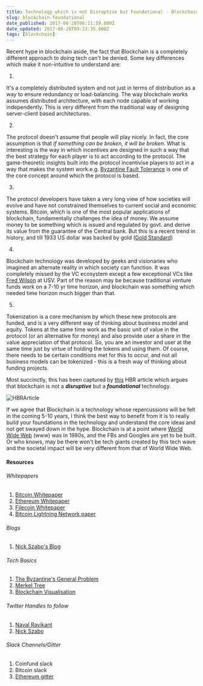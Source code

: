 ```yaml
---
title: Technology which is not Disruptive but Foundational - Blockchain
slug: blockchain-foundational
date_published: 2017-08-28T06:11:59.000Z
date_updated: 2017-08-28T09:23:35.000Z
tags: [blockchain]
---
```


Recent hype in blockchain aside, the fact that Blockchain is a completely different approach to doing tech can't be denied. Some key differences which make it non-intuitive to understand are:

1. 
It's a completely distributed system and not just in terms of distribution as a way to ensure redundancy or load-balancing. The way blockchain works assumes distributed architecture, with each node capable of working independently. This is very different from the traditional way of designing server-client based architectures.

2. 
The protocol doesn't assume that people will play nicely. In fact, the core assumption is that *if something can be broken, it will be broken*. What is interesting is the way in which incentives are designed in such a way that the best strategy for each player is to act according to the protocol. The game-theoretic insights built into the protocol incentivise players to act in a way that makes the system work.e.g. [Byzantine Fault Tolerance](https://en.wikipedia.org/wiki/Byzantine_fault_tolerance) is one of the core concept around which the protocol is based.

3. 
The protocol developers have taken a very long view of how societies will evolve and have not constrained themselves to current social and economic systems. Bitcoin, which is one of the most popular applications of blockchain, fundamentally challenges the idea of money. We assume money to be something which is issued and regulated by govt. and derive its value from the guarantee of the Central bank. But this is a recent trend in history, and till 1933 US dollar was backed by gold ([Gold Standard](https://en.wikipedia.org/wiki/Gold_standard))

4. 
Blockchain technology was developed by geeks and visionaries who imagined an alternate reality in which society can function. It was completely missed by the VC ecosystem except a few exceptional VCs like [Fred Wilson](http://avc.com) at USV. Part of the reason may be because traditional venture funds work on a 7-10 yr time horizon, and blockchain was something which needed time horizon much bigger than that.

5. 
Tokenization is a core mechanism by which these new protocols are funded, and is a very different way of thinking about business model and equity. Tokens at the same time work as the basic unit of value in the protocol (or an alternative for money) and also provide user a share in the value appreciation of that protocol. So, you are an investor and user at the same time just by virtue of holding the tokens and using them. Of course, there needs to be certain conditions met for this to occur, and not all business models can be tokenized - this is a fresh way of thinking about funding projects.

Most succinctly, this has been captured by [this](https://hbr.org/2017/01/the-truth-about-blockchain) HBR article which argues that blockchain is not a ***disruptive*** but a ***foundational*** technology.

![HBRArticle](/img/2017/08/foundational-tech.jpg)

If we agree that Blockchain is a technology whose repercussions  will be felt in the coming 5-10 years, I think the best way to benefit from it is to really build your foundations in the technology and understand the core ideas and not get swayed down in the hype. Blockchain is at a point where [World Wide Web](https://en.wikipedia.org/wiki/History_of_the_World_Wide_Web) (www) was in 1980s, and the FBs and Googles are yet to be built. Or who knows, may be there won't be tech giants created by this tech wave and the societal impact will be very different from that of World Wide Web.

#### Resources

###### Whitepapers

1. [Bitcoin Whitepaper](https://bitcoin.org/bitcoin.pdf)
2. [Ethereum Whitepaper](https://github.com/ethereum/wiki/wiki/White-Paper)
3. [Filecoin Whitepaper](https://filecoin.io/filecoin.pdf)
4. [Bitcoin Lightning Network paper](https://lightning.network/lightning-network-paper.pdf)

###### Blogs

1. [Nick Szabo's Blog](http://unenumerated.blogspot.in/)

###### Tech Basics

1. [The Byzantine's General Problem](http://people.cs.uchicago.edu/~shanlu/teaching/33100_wi15/papers/byz.pdf)
2. [Merkel Tree](https://en.wikipedia.org/wiki/Merkle_tree)
3. [Blockchain Visualisation](https://www.youtube.com/watch?v=_160oMzblY8)

###### Twitter Handles to follow

1. [Naval Ravikant](https://twitter.com/naval)
2. [Nick Szabo](https://twitter.com/NickSzabo4)

###### Slack Channels/Gitter

1. Coinfund slack
2. Bitcoin slack
3. [Ethereum gitter](https://gitter.im/ethereum/home)
